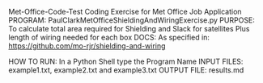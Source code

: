 Met-Office-Code-Test
Coding Exercise for Met Office Job Application
PROGRAM:         PaulClarkMetOfficeShieldingAndWiringExercise.py
PURPOSE:         To calculate total area required for
                 Shielding and Slack for satellites
                 Plus length of wiring needed for each box
DOCS:            As specified in: 
                 https://github.com/mo-rjr/shielding-and-wiring 

HOW TO RUN:      In a Python Shell type the Program Name
INPUT FILES:     example1.txt, example2.txt and example3.txt
OUTPUT FILE:     results.md
